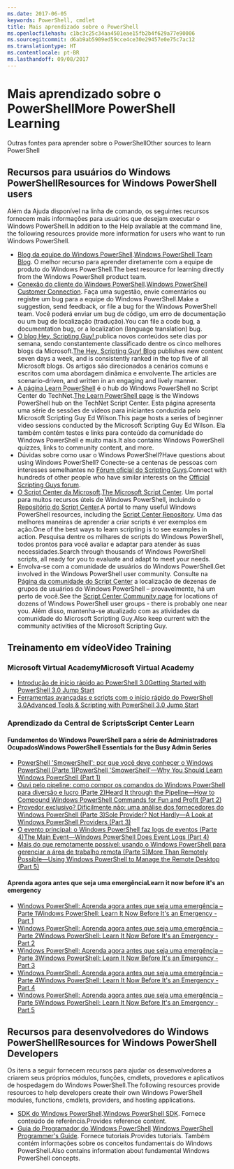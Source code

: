```yaml
---
ms.date: 2017-06-05
keywords: PowerShell, cmdlet
title: Mais aprendizado sobre o PowerShell
ms.openlocfilehash: c1bc3c25c34aa4501eae15fb2b4f629a77e90006
ms.sourcegitcommit: d6ab9ab5909ed59cce4ce30e29457e0e75c7ac12
ms.translationtype: HT
ms.contentlocale: pt-BR
ms.lasthandoff: 09/08/2017
---
```

# <a name="more-powershell-learning"></a><span data-ttu-id="b07c1-103">Mais aprendizado sobre o PowerShell</span><span class="sxs-lookup"><span data-stu-id="b07c1-103">More PowerShell Learning</span></span>

<span data-ttu-id="b07c1-104">Outras fontes para aprender sobre o PowerShell</span><span class="sxs-lookup"><span data-stu-id="b07c1-104">Other sources to learn PowerShell</span></span>  

## <a name="resources-for-windows-powershell-users"></a><span data-ttu-id="b07c1-105">Recursos para usuários do Windows PowerShell</span><span class="sxs-lookup"><span data-stu-id="b07c1-105">Resources for Windows PowerShell users</span></span>

<span data-ttu-id="b07c1-106">Além da Ajuda disponível na linha de comando, os seguintes recursos fornecem mais informações para usuários que desejam executar o Windows PowerShell.</span><span class="sxs-lookup"><span data-stu-id="b07c1-106">In addition to the Help available at the command line, the following resources provide more information for users who want to run Windows PowerShell.</span></span>

- <span data-ttu-id="b07c1-107">[Blog da equipe do Windows PowerShell](http://blogs.msdn.com/b/powershell/).</span><span class="sxs-lookup"><span data-stu-id="b07c1-107">[Windows PowerShell Team Blog](http://blogs.msdn.com/b/powershell/).</span></span> <span data-ttu-id="b07c1-108">O melhor recurso para aprender diretamente com a equipe de produto do Windows PowerShell.</span><span class="sxs-lookup"><span data-stu-id="b07c1-108">The best resource for learning directly from the Windows PowerShell product team.</span></span>
- <span data-ttu-id="b07c1-109">[Conexão do cliente do Windows PowerShell](http://Connect.Microsoft.com/PowerShell).</span><span class="sxs-lookup"><span data-stu-id="b07c1-109">[Windows PowerShell Customer Connection](http://Connect.Microsoft.com/PowerShell).</span></span> <span data-ttu-id="b07c1-110">Faça uma sugestão, envie comentários ou registre um bug para a equipe do Windows PowerShell.</span><span class="sxs-lookup"><span data-stu-id="b07c1-110">Make a suggestion, send feedback, or file a bug for the Windows PowerShell team.</span></span> <span data-ttu-id="b07c1-111">Você poderá enviar um bug de código, um erro de documentação ou um bug de localização (tradução).</span><span class="sxs-lookup"><span data-stu-id="b07c1-111">You can file a code bug, a documentation bug, or a localization (language translation) bug.</span></span>
- <span data-ttu-id="b07c1-112">[O blog Hey, Scripting Guy! ](http://www.scriptingguys.com/blog) publica novos conteúdos sete dias por semana, sendo constantemente classificado dentre os cinco melhores blogs da Microsoft.</span><span class="sxs-lookup"><span data-stu-id="b07c1-112">[The Hey, Scripting Guy! Blog](http://www.scriptingguys.com/blog) publishes new content seven days a week, and is consistently ranked in the top five of all Microsoft blogs.</span></span> <span data-ttu-id="b07c1-113">Os artigos são direcionados a cenários comuns e escritos com uma abordagem dinâmica e envolvente.</span><span class="sxs-lookup"><span data-stu-id="b07c1-113">The articles are scenario-driven, and written in an engaging and lively manner.</span></span>
- <span data-ttu-id="b07c1-114">[A página Learn PowerShell](http://www.scriptingguys.com/learnpowershell) é o hub do Windows PowerShell no Script Center do TechNet.</span><span class="sxs-lookup"><span data-stu-id="b07c1-114">[The Learn PowerShell page](http://www.scriptingguys.com/learnpowershell) is the Windows PowerShell hub on the TechNet Script Center.</span></span> <span data-ttu-id="b07c1-115">Esta página apresenta uma série de sessões de vídeos para iniciantes conduzida pelo Microsoft Scripting Guy Ed Wilson.</span><span class="sxs-lookup"><span data-stu-id="b07c1-115">This page hosts a series of beginner video sessions conducted by the Microsoft Scripting Guy Ed Wilson.</span></span> <span data-ttu-id="b07c1-116">Ela também contém testes e links para conteúdo da comunidade do Windows PowerShell e muito mais.</span><span class="sxs-lookup"><span data-stu-id="b07c1-116">It also contains Windows PowerShell quizzes, links to community content, and more.</span></span>
- <span data-ttu-id="b07c1-117">Dúvidas sobre como usar o Windows PowerShell?</span><span class="sxs-lookup"><span data-stu-id="b07c1-117">Have questions about using Windows PowerShell?</span></span> <span data-ttu-id="b07c1-118">Conecte-se a centenas de pessoas com interesses semelhantes no [Fórum oficial do Scripting Guys](http://social.technet.microsoft.com/forums/itcg/threads/).</span><span class="sxs-lookup"><span data-stu-id="b07c1-118">Connect with hundreds of other people who have similar interests on the [Official Scripting Guys forum](http://social.technet.microsoft.com/forums/itcg/threads/).</span></span>
- <span data-ttu-id="b07c1-119">[O Script Center da Microsoft](https://technet.microsoft.com/scriptcenter).</span><span class="sxs-lookup"><span data-stu-id="b07c1-119">[The Microsoft Script Center](https://technet.microsoft.com/scriptcenter).</span></span> <span data-ttu-id="b07c1-120">Um portal para muitos recursos úteis de Windows PowerShell, incluindo o [Repositório do Script Center](http://gallery.technet.microsoft.com/scriptcenter/).</span><span class="sxs-lookup"><span data-stu-id="b07c1-120">A portal to many useful Windows PowerShell resources, including the [Script Center Repository](http://gallery.technet.microsoft.com/scriptcenter/).</span></span> <span data-ttu-id="b07c1-121">Uma das melhores maneiras de aprender a criar scripts é ver exemplos em ação.</span><span class="sxs-lookup"><span data-stu-id="b07c1-121">One of the best ways to learn scripting is to see examples in action.</span></span> <span data-ttu-id="b07c1-122">Pesquisa dentre os milhares de scripts do Windows PowerShell, todos prontos para você avaliar e adaptar para atender às suas necessidades.</span><span class="sxs-lookup"><span data-stu-id="b07c1-122">Search through thousands of Windows PowerShell scripts, all ready for you to evaluate and adapt to meet your needs.</span></span>
- <span data-ttu-id="b07c1-123">Envolva-se com a comunidade de usuários do Windows PowerShell.</span><span class="sxs-lookup"><span data-stu-id="b07c1-123">Get involved in the Windows PowerShell user community.</span></span> <span data-ttu-id="b07c1-124">Consulte na [Página da comunidade do Script Center](https://technet.microsoft.com/scriptcenter/hh182567.aspx) a localização de dezenas de grupos de usuários do Windows PowerShell – provavelmente, há um perto de você.</span><span class="sxs-lookup"><span data-stu-id="b07c1-124">See the [Script Center Community page](https://technet.microsoft.com/scriptcenter/hh182567.aspx) for locations of dozens of Windows PowerShell user groups - there is probably one near you.</span></span> <span data-ttu-id="b07c1-125">Além disso, mantenha-se atualizado com as atividades da comunidade do Microsoft Scripting Guy.</span><span class="sxs-lookup"><span data-stu-id="b07c1-125">Also keep current with the community activities of the Microsoft Scripting Guy.</span></span>

## <a name="video-training"></a><span data-ttu-id="b07c1-126">Treinamento em vídeo</span><span class="sxs-lookup"><span data-stu-id="b07c1-126">Video Training</span></span>

### <a name="microsoft-virtual-academy"></a><span data-ttu-id="b07c1-127">Microsoft Virtual Academy</span><span class="sxs-lookup"><span data-stu-id="b07c1-127">Microsoft Virtual Academy</span></span>
- [<span data-ttu-id="b07c1-128">Introdução de início rápido ao PowerShell 3.0</span><span class="sxs-lookup"><span data-stu-id="b07c1-128">Getting Started with PowerShell 3.0 Jump Start</span></span>](https://mva.microsoft.com/en-US/training-courses/getting-started-with-powershell-30-jump-start-8276)
- [<span data-ttu-id="b07c1-129">Ferramentas avançadas e scripts com o início rápido do PowerShell 3.0</span><span class="sxs-lookup"><span data-stu-id="b07c1-129">Advanced Tools & Scripting with PowerShell 3.0 Jump Start</span></span>](https://mva.microsoft.com/en-US/training-courses/advanced-tools-scripting-with-powershell-30-jump-start-8231)

### <a name="script-center-learn"></a><span data-ttu-id="b07c1-130">Aprendizado da Central de Scripts</span><span class="sxs-lookup"><span data-stu-id="b07c1-130">Script Center Learn</span></span>
#### <a name="windows-powershell-essentials-for-the-busy-admin-series"></a><span data-ttu-id="b07c1-131">Fundamentos do Windows PowerShell para a série de Administradores Ocupados</span><span class="sxs-lookup"><span data-stu-id="b07c1-131">Windows PowerShell Essentials for the Busy Admin Series</span></span>
- [<span data-ttu-id="b07c1-132">PowerShell 'SmowerShell': por que você deve conhecer o Windows PowerShell &#40;Parte 1&#41;</span><span class="sxs-lookup"><span data-stu-id="b07c1-132">PowerShell 'SmowerShell'—Why You Should Learn Windows PowerShell &#40;Part 1&#41;</span></span>](http://dlbmodigital.microsoft.com/webcasts/wmv/23976_Dnl_L.wmv)
- [<span data-ttu-id="b07c1-133">Ouvi pelo pipeline: como compor os comandos do Windows PowerShell para diversão e lucro &#40;Parte 2&#41;</span><span class="sxs-lookup"><span data-stu-id="b07c1-133">Heard It through the Pipeline—How to Compound Windows PowerShell Commands for Fun and Profit &#40;Part 2&#41;</span></span>](http://dlbmodigital.microsoft.com/webcasts/wmv/23977_Dnl_L.wmv)
- [<span data-ttu-id="b07c1-134">Provedor exclusivo? Dificilmente não: uma análise dos fornecedores do Windows PowerShell &#40;Parte 3&#41;</span><span class="sxs-lookup"><span data-stu-id="b07c1-134">Sole Provider? Not Hardly—A Look at Windows PowerShell Providers &#40;Part 3&#41;</span></span>](http://dlbmodigital.microsoft.com/webcasts/wmv/23978_Dnl_L.wmv)
- [<span data-ttu-id="b07c1-135">O evento principal: o Windows PowerShell faz logs de eventos &#40;Parte 4&#41;</span><span class="sxs-lookup"><span data-stu-id="b07c1-135">The Main Event—Windows PowerShell Does Event Logs &#40;Part 4&#41;</span></span>](http://dlbmodigital.microsoft.com/webcasts/wmv/23979_Dnl_L.wmv)
- [<span data-ttu-id="b07c1-136">Mais do que remotamente possível: usando o Windows PowerShell para gerenciar a área de trabalho remota &#40;Parte 5&#41;</span><span class="sxs-lookup"><span data-stu-id="b07c1-136">More Than Remotely Possible—Using Windows PowerShell to Manage the Remote Desktop &#40;Part 5&#41;</span></span>](http://dlbmodigital.microsoft.com/webcasts/wmv/23980_Dnl_L.wmv)

#### <a name="learn-it-now-before-its-an-emergency"></a><span data-ttu-id="b07c1-137">Aprenda agora antes que seja uma emergência</span><span class="sxs-lookup"><span data-stu-id="b07c1-137">Learn it now before it's an emergency</span></span>
- [<span data-ttu-id="b07c1-138">Windows PowerShell: Aprenda agora antes que seja uma emergência – Parte 1</span><span class="sxs-lookup"><span data-stu-id="b07c1-138">Windows PowerShell: Learn It Now Before It's an Emergency - Part 1</span></span>](http://dlbmodigital.microsoft.com/webcasts/wmv/1032481530_Dnl_L.wmv)
- [<span data-ttu-id="b07c1-139">Windows PowerShell: Aprenda agora antes que seja uma emergência – Parte 2</span><span class="sxs-lookup"><span data-stu-id="b07c1-139">Windows PowerShell: Learn It Now Before It's an Emergency - Part 2</span></span>](http://dlbmodigital.microsoft.com/webcasts/wmv/1032481542_Dnl_L.wmv)
- [<span data-ttu-id="b07c1-140">Windows PowerShell: Aprenda agora antes que seja uma emergência – Parte 3</span><span class="sxs-lookup"><span data-stu-id="b07c1-140">Windows PowerShell: Learn It Now Before It's an Emergency - Part 3</span></span>](http://dlbmodigital.microsoft.com/webcasts/wmv/1032481548_Dnl_L.wmv)
- [<span data-ttu-id="b07c1-141">Windows PowerShell: Aprenda agora antes que seja uma emergência – Parte 4</span><span class="sxs-lookup"><span data-stu-id="b07c1-141">Windows PowerShell: Learn It Now Before It's an Emergency - Part 4</span></span>](http://dlbmodigital.microsoft.com/webcasts/wmv/1032481552_Dnl_L.wmv)
- [<span data-ttu-id="b07c1-142">Windows PowerShell: Aprenda agora antes que seja uma emergência – Parte 5</span><span class="sxs-lookup"><span data-stu-id="b07c1-142">Windows PowerShell: Learn It Now Before It's an Emergency - Part 5</span></span>](http://dlbmodigital.microsoft.com/webcasts/wmv/1032481554_Dnl_L.wmv)

## <a name="resources-for-windows-powershell-developers"></a><span data-ttu-id="b07c1-143">Recursos para desenvolvedores do Windows PowerShell</span><span class="sxs-lookup"><span data-stu-id="b07c1-143">Resources for Windows PowerShell Developers</span></span>

<span data-ttu-id="b07c1-144">Os itens a seguir fornecem recursos para ajudar os desenvolvedores a criarem seus próprios módulos, funções, cmdlets, provedores e aplicativos de hospedagem do Windows PowerShell.</span><span class="sxs-lookup"><span data-stu-id="b07c1-144">The following resources provide resources to help developers create their own Windows PowerShell modules, functions, cmdlets, providers, and hosting applications.</span></span>

- <span data-ttu-id="b07c1-145">[SDK do Windows PowerShell](http://go.microsoft.com/fwlink/p/?LinkID=89595).</span><span class="sxs-lookup"><span data-stu-id="b07c1-145">[Windows PowerShell SDK](http://go.microsoft.com/fwlink/p/?LinkID=89595).</span></span> <span data-ttu-id="b07c1-146">Fornece conteúdo de referência.</span><span class="sxs-lookup"><span data-stu-id="b07c1-146">Provides reference content.</span></span>
- <span data-ttu-id="b07c1-147">[Guia do Programador do Windows PowerShell](http://go.microsoft.com/fwlink/p/?LinkID=89596).</span><span class="sxs-lookup"><span data-stu-id="b07c1-147">[Windows PowerShell Programmer's Guide](http://go.microsoft.com/fwlink/p/?LinkID=89596).</span></span> <span data-ttu-id="b07c1-148">Fornece tutoriais.</span><span class="sxs-lookup"><span data-stu-id="b07c1-148">Provides tutorials.</span></span> <span data-ttu-id="b07c1-149">Também contém informações sobre os conceitos fundamentais do Windows PowerShell.</span><span class="sxs-lookup"><span data-stu-id="b07c1-149">Also contains information about fundamental Windows PowerShell concepts.</span></span>

